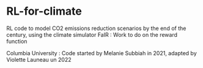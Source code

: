 # RL-for-climate

RL code to model CO2 emissions reduction scenarios by the end of the century, using the climate simulator FaIR : Work to do on the reward function


Columbia University : Code started by Melanie Subbiah in 2021, adapted by Violette Launeau un 2022
